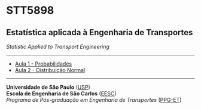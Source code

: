 # STT5898
## Estatística aplicada à Engenharia de Transportes

*Statistic Applied to Transport Engineering*

---

- [Aula 1 - Probabilidades](aula1-Probabilidade/)
- [Aula 2 - Distribuição Normal](aula2-DistNorm/aula_normalidade_slides.md)

---
**Universidade de São Paulo** ([USP](https://www5.usp.br/))   
**Escola de Engenharia de São Carlos** ([EESC](https://eesc.usp.br/))   
*Programa de Pós-graduação em Engenharia de Transportes* ([PPG-ET](https://eesc.usp.br/ppgs/stt/))   


